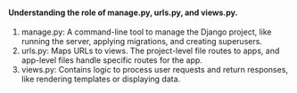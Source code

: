 #### Understanding the role of manage.py, urls.py, and views.py.

1. manage.py: A command-line tool to manage the Django project, like running the server, 
applying migrations, and creating superusers. 
2. urls.py: Maps URLs to views. The project-level file routes to apps, and app-level files handle 
specific routes for the app. 
3. views.py: Contains logic to process user requests and return responses, like rendering 
templates or displaying data.

